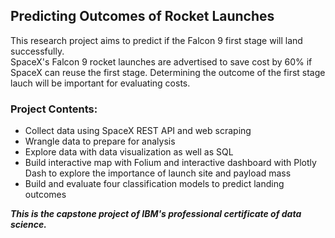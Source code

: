 ## Predicting Outcomes of Rocket Launches  

This research project aims to predict if the Falcon 9 first stage will land successfully.   
SpaceX's Falcon 9 rocket launches are advertised to save cost by 60% if SpaceX can reuse the first stage. Determining the outcome of the first stage lauch will be important for evaluating costs. 


### Project Contents:  
 *  Collect data using SpaceX REST API and web scraping  
 *  Wrangle data to prepare for analysis
 *  Explore data with data visualization as well as SQL
 *   Build interactive map with Folium and interactive dashboard with Plotly Dash to explore the importance of launch site and payload mass
 *   Build and evaluate four classification models to predict landing outcomes  


   
***This is the capstone project of IBM's professional certificate of data science.***
